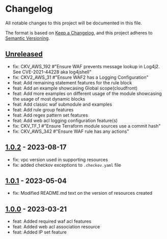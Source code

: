 # Changelog
All notable changes to this project will be documented in this file.

The format is based on [Keep a Changelog](https://keepachangelog.com/en/1.0.0/),
and this project adheres to [Semantic Versioning](https://semver.org/spec/v2.0.0.html).

## [Unreleased]
- fix: CKV_AWS_192 #"Ensure WAF prevents message lookup in Log4j2. See CVE-2021-44228 aka log4jshell"
- fix: CKV2_AWS_31 #"Ensure WAF2 has a Logging Configuration"
- feat: Add remaining statement features for the rule block
- feat: Add an example showcasing Global scope(cloudfront)
- feat: Add more examples on different usage of the module showcasing the usage of most dynamic blocks
- feat: Add classic waf submodule and examples
- feat: Add rule group features
- feat: Add regex pattern set features
- feat: Add web acl logging configuration feature(s)
- fix: CKV_TF_1 #"Ensure Terraform module sources use a commit hash"
- fix: CKV_AWS_342 #"Ensure WAF rule has any actions"

## [1.0.2] - 2023-08-17
- fix: vpc version used in supporting resources
- fix: added checkov exceptions to `.checkov.yaml` file

## [1.0.1] - 2023-05-04
- fix: Modified README.md text on the version of resources created

## [1.0.0] - 2023-03-21
- feat: Added required waf acl features
- feat: Added web acl association resource
- feat: Added IP set feature

[Unreleased]: https://github.com/boldlink/terraform-aws-waf/compare/1.0.2...HEAD
[1.0.2]: https://github.com/boldlink/terraform-aws-waf/releases/tag/1.0.2
[1.0.1]: https://github.com/boldlink/terraform-aws-waf/releases/tag/1.0.1
[1.0.0]: https://github.com/boldlink/terraform-aws-waf/releases/tag/1.0.0